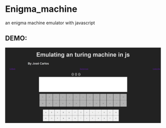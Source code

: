 # Enigma_machine
an enigma machine emulator with javascript

DEMO:<link href="https://reditado.github.io/Enigma_machine/">
----
<img src="https://github.com/REDITADO/Enigma_machine/blob/main/Captura%20da%20Web_25-4-2022_132337_127.0.0.1.jpeg">
